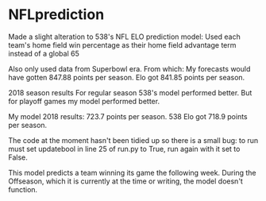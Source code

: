# NFLprediction
Made a slight alteration to 538's NFL ELO prediction model:
Used each team's home field win percentage as their home field advantage term instead of a global 65

Also only used data from Superbowl era.
From which: My forecasts would have gotten 847.88 points per season. Elo got 841.85 points per season.

2018 season results
For regular season 538's model performed better.
But for playoff games my model performed better.

My model 2018 results: 723.7 points per season.
538 Elo got 718.9 points per season.

The code at the moment hasn't been tidied up so there is a small bug: to run must set updatebool in line 25 of run.py to True, run again with it set to False. 

This model predicts a team winning its game the following week.  During the Offseason, which it is currently at the time or writing, the model doesn't function.

